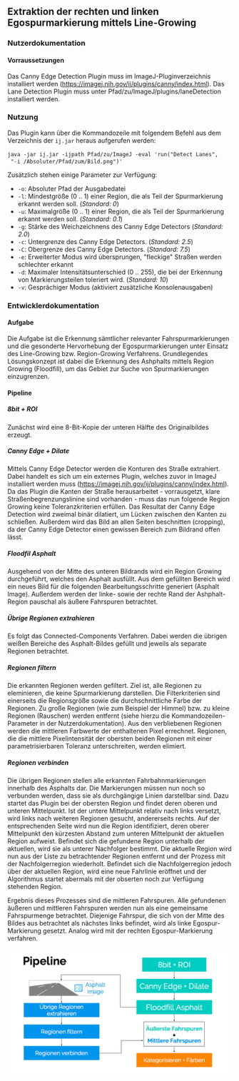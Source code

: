 ## Extraktion der rechten und linken Egospurmarkierung mittels Line-Growing

### Nutzerdokumentation

#### Vorraussetzungen
Das Canny Edge Detection Plugin muss im ImageJ-Pluginverzeichnis installiert werden (https://imagej.nih.gov/ij/plugins/canny/index.html).
Das Lane Detection Plugin muss unter Pfad/zu/ImageJ/plugins/laneDetection installiert werden.

### Nutzung
Das Plugin kann über die Kommandozeile mit folgendem Befehl aus dem Verzeichnis der `ij.jar` heraus aufgerufen werden:

	java -jar ij.jar -ijpath Pfad/zu/ImageJ -eval 'run("Detect Lanes",
	 "-i /Absoluter/Pfad/zum/Bild.png")'

Zusätzlich stehen einige Parameter zur Verfügung:
- `-o`: Absoluter Pfad der Ausgabedatei
- `-l`: Mindestgröße (0 .. 1) einer Region, die als Teil der Spurmarkierung erkannt werden soll. (*Standard: 0*)
- `-u`: Maximalgröße (0 .. 1) einer Region, die als Teil der Spurmarkierung erkannt werden soll. (*Standard: 0.1*)
- `-g`: Stärke des Weichzeichnens des Canny Edge Detectors (*Standard: 2.0*)
- `-c`: Untergrenze des Canny Edge Detectors. (*Standard: 2.5*)
- `-C`: Obergrenze des Canny Edge Detectors. (*Standard: 7.5*)
- `-e`: Erweiterter Modus wird übersprungen, "fleckige" Straßen werden schlechter erkannt
- `-d`: Maximaler Intensitätsunterschied (0 .. 255), die bei der Erkennung von Markierungsteilen toleriert wird. (*Standard: 10*)
- `-v`: Gesprächiger Modus (aktiviert zusätzliche Konsolenausgaben)

### Entwicklerdokumentation

#### Aufgabe
Die Aufgabe ist die Erkennung sämtlicher relevanter Fahrspurmarkierungen und die gesonderte Hervorhebung der Egospurmarkierungen unter Einsatz des Line-Growing bzw. Region-Growing Verfahrens. Grundlegendes Lösungskonzept ist dabei die Erkennung des Ashphalts mittels Region Growing (Floodfill), um das Gebiet zur Suche von Spurmarkierungen einzugrenzen.

#### Pipeline

##### 8bit + ROI
Zunächst wird eine 8-Bit-Kopie der unteren Hälfte des Originalbildes erzeugt.

##### Canny Edge + Dilate
Mittels Canny Edge Detector werden die Konturen des Straße extrahiert. Dabei handelt es sich um ein externes Plugin, welches zuvor in ImageJ installiert werden muss (https://imagej.nih.gov/ij/plugins/canny/index.html). Da das Plugin die Kanten der Straße herausarbeitet - vorrausgetzt, klare Straßenbegrenzungslinine sind vorhanden - muss das nun folgende Region Growing keine Toleranzkriterien erfüllen. Das Resultat der Canny Edge Detection wird zweimal binär dilatiert, um Lücken zwischen den Kanten zu schließen. Außerdem wird das Bild an allen Seiten beschnitten (cropping), da der Canny Edge Detector einen gewissen Bereich zum Bildrand offen lässt.

##### Floodfil Asphalt
Ausgehend von der Mitte des unteren Bildrands wird ein Region Growing durchgeführt, welches den Asphalt ausfüllt. Aus dem gefüllten Bereich wird ein neues Bild für die folgenden Bearbeitungsschritte generiert (Asphalt Image). Außerdem werden der linke- sowie der rechte Rand der Ashphalt-Region pauschal als äußere Fahrspuren betrachtet.

##### Übrige Regionen extrahieren
Es folgt das Connected-Components Verfahren. Dabei werden die übrigen weißen Bereiche des Asphalt-Bildes gefüllt und jeweils als separate Regionen betrachtet.

##### Regionen filtern
Die erkannten Regionen werden gefiltert. Ziel ist, alle Regionen zu eleminieren, die keine Spurmarkierung darstellen. Die Filterkriterien sind einerseits die Regionsgröße sowie die durchschnittliche Farbe der Regionen. Zu große Regionen (wie zum Beispiel der Himmel) bzw. zu kleine Regionen (Rauschen) werden entfernt (siehe hierzu die Kommandozeilen-Parameter in der Nutzerdokumentation). Aus den verbliebenen Regionen werden die mittleren Farbwerte der enthaltenen Pixel errechnet. Regionen, die die mittlere Pixelintensität der obersten beiden Regionen mit einer parametrisierbaren Toleranz unterschreiten, werden elimiert.

##### Regionen verbinden
Die übrigen Regionen stellen alle erkannten Fahrbahnmarkierungen innerhalb des Asphalts dar. Die Markierungen müssen nun noch so verbunden werden, dass sie als durchgängige Linien darstellbar sind. Dazu startet das Plugin bei der obersten Region und findet deren oberen und unteren Mittelpunkt. Ist der untere Mittelpunkt relativ nach links versetzt, wird links nach weiteren Regionen gesucht, andererseits rechts. Auf der entsprechenden Seite wird nun die Region identifiziert, deren oberer Mittelpunkt den kürzesten Abstand zum unteren Mittelpunkt der aktuellen Region aufweist. Befindet sich die gefundene Region unterhalb der aktuellen, wird sie als unterer Nachfolger bestimmt. Die aktuelle Region wird nun aus der Liste zu betrachtender Regionen entfernt und der Prozess mit der Nachfolgerregion wiederholt. Befindet sich die Nachfolgerregion jedoch über der aktuellen Region, wird eine neue Fahrlinie eröffnet und der Algorithmus startet abermals mit der obserten noch zur Verfügung stehenden Region.

Ergebnis dieses Prozesses sind die mittleren Fahrspuren. Alle gefundenen äußeren und mittleren Fahrspuren werden nun als eine gemeinsame Fahrspurmenge betrachtet. Diejenige Fahrspur, die sich von der Mitte des Bildes aus betrachtet als nächstes links befindet, wird als linke Egospur-Markierung gesetzt. Analog wird mit der rechten Egospur-Markierung verfahren.


![](Pipeline.png "Ablaufübersicht")
